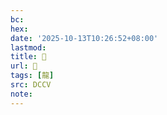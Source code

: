 ```yaml
---
bc:
hex:
date: '2025-10-13T10:26:52+08:00'
lastmod:
title: 􂣩
url: 􂣩
tags: [龍]
src: DCCV
note:
---
```

